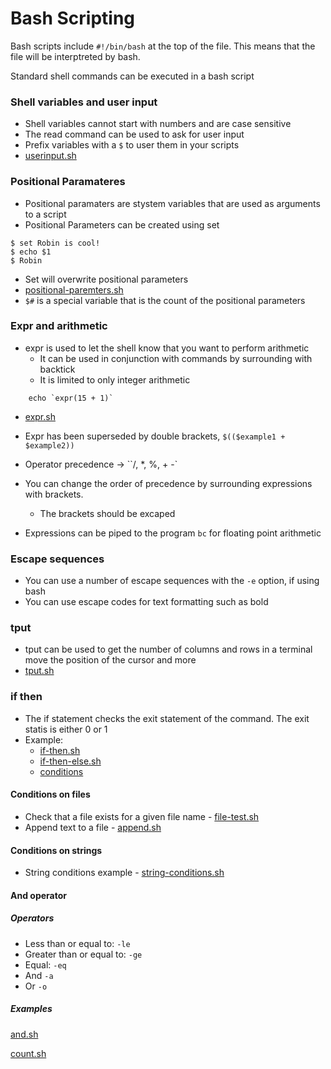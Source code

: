 # Bash Scripting

Bash scripts include `#!/bin/bash` at the top of the file. This means that the file will be interptreted by bash.

Standard shell commands can be executed in a bash script

### Shell variables and user input

- Shell variables cannot start with numbers and are case sensitive
- The read command can be used to ask for user input
- Prefix variables with a `$` to user them in your scripts
- [userinput.sh](userinput.sh)

### Positional Paramateres

- Positional paramaters are stystem variables that are used as arguments to a script
- Positional Parameters can be created using set

```=bash
$ set Robin is cool!
$ echo $1
$ Robin
```

- Set will overwrite positional parameters
- [positional-paremters.sh](positional-params.sh)
- `$#` is a special variable that is the count of the positional parameters

### Expr and arithmetic

- expr is used to let the shell know that you want to perform arithmetic
    - It can be used in conjunction with commands by surrounding with backtick
    - It is limited to only integer arithmetic

```=bash
    echo `expr(15 + 1)`
```

- [expr.sh](expr.sh)
- Expr has been superseded by double brackets, `$(($example1 + $example2))`

- Operator precedence -> ``/, *, %, + -`
- You can change the order of precedence by surrounding expressions with brackets.
    - The brackets should be excaped
- Expressions can be piped to the program `bc` for floating point arithmetic

### Escape sequences

- You can use a number of escape sequences with the `-e` option, if using bash
- You can use escape codes for text formatting such as bold

### tput

- tput can be used to get the number of columns and rows in a terminal move the position of the cursor and more
- [tput.sh](tput.ash)

### if then

- The if statement checks the exit statement of the command. The exit statis is either 0 or 1
- Example:
    - [if-then.sh](if-then.sh)
    - [if-then-else.sh](if-then-else.sh)
    - [conditions](https://linuxacademy.com/blog/linux/conditions-in-bash-scripting-if-statements/)

#### Conditions on files

- Check that a file exists for a given file name - [file-test.sh](file-test.sh)
- Append text to a file - [append.sh](append.sh)

#### Conditions on strings

- String conditions example - [string-conditions.sh](string-conditions.sh)

#### And operator

##### Operators

- Less than or equal to: `-le`
- Greater than or equal to: `-ge`
- Equal: `-eq`
- And `-a`
- Or `-o`

##### Examples

[and.sh](and.sh)

[count.sh](count.sh)
